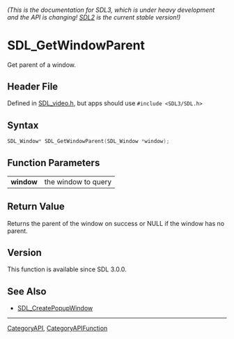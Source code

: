 ###### (This is the documentation for SDL3, which is under heavy development and the API is changing! [SDL2](https://wiki.libsdl.org/SDL2/) is the current stable version!)
# SDL_GetWindowParent

Get parent of a window.

## Header File

Defined in [SDL_video.h](https://github.com/libsdl-org/SDL/blob/main/include/SDL3/SDL_video.h), but apps should use `#include <SDL3/SDL.h>`

## Syntax

```c
SDL_Window* SDL_GetWindowParent(SDL_Window *window);

```

## Function Parameters

|                |                     |
| -------------- | ------------------- |
| **window**     | the window to query |

## Return Value

Returns the parent of the window on success or NULL if the window has no
parent.

## Version

This function is available since SDL 3.0.0.

## See Also

* [SDL_CreatePopupWindow](SDL_CreatePopupWindow)

----
[CategoryAPI](CategoryAPI), [CategoryAPIFunction](CategoryAPIFunction)


